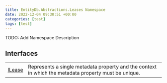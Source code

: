 ```yaml
---
title: EntityDb.Abstractions.Leases Namespace
date: 2022-12-04 09:30:51 +00:00
categories: [test]
tags: [test]
---
```



TODO: Add Namespace Description

## Interfaces
<table><tr><td><!--/posts/dotnet-entitydb-abstractions-leases-ilease--><a href='#'>ILease</a></td><td>
Represents a single metadata property and the context in which the metadata property must be unique.
</td></tr></table>
